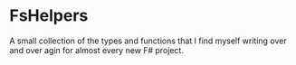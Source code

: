 # FsHelpers

A small collection of the types and functions that I find myself 
writing over and over agin for almost every new F# project.
